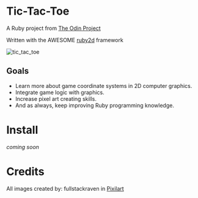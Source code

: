 # Tic-Tac-Toe
A Ruby project from [The Odin Project](https://www.theodinproject.com/lessons/ruby-tic-tac-toe)

Written with the AWESOME [ruby2d](http://www.ruby2d.com/) framework

![tic_tac_toe][def]

## Goals

- Learn more about game coordinate systems in 2D computer graphics.
- Integrate game logic with graphics.
- Increase pixel art creating skills.
- And as always, keep improving Ruby programming knowledge.

# Install

*coming soon*

# Credits 

All images created by: fullstackraven in [Pixilart](https://www.pixilart.com/draw)


[def]: 'tic-tac-toe/lib/img/tic_tac_toe.gif'